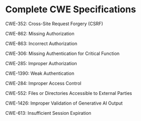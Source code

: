 

# Complete CWE Specifications

CWE-352: Cross-Site Request Forgery (CSRF)

CWE-862: Missing Authorization

CWE-863: Incorrect Authorization

CWE-306: Missing Authentication for Critical Function

CWE-285: Improper Authorization

CWE-1390: Weak Authentication

CWE-284: Improper Access Control

CWE-552: Files or Directories Accessible to External Parties

CWE-1426: Improper Validation of Generative AI Output

CWE-613: Insufficient Session Expiration